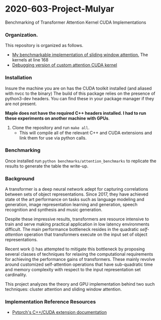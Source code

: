 # 2020-603-Project-Mulyar
Benchmarking of Transformer Attention Kernel CUDA Implementations

### Organization.

This repository is organized as follows.
- [My benchmarkable implementation of sliding window attention.](https://github.com/AndriyMulyar/fast-transformers/blob/master/fast_transformers/local_product/local_product_cuda.cu#L168)
    The kernels at line 168
- [Debugging version of custom attention CUDA kernel](sliding_window_attention/local_product)
### Installation
Insure the machine you are on has the CUDA toolkit installed (and aliased with nvcc to the binary)
The build of this package relies on the presence of python3-dev headers. You can find these in your package manager if they are not present.

**Maple does not have the required C++ headers installed. I had to run these experiments on another machine with GPUs**.

1. Clone the repository and run `make all`.
    - This will compile all of the relevant C++ and CUDA extensions and link them for use via python calls.



### Benchmarking
Once installed run `python benchmarks/attention_benchmarks` to replicate the results to generate the table the write-up.

### Background
A transformer is a deep neural network adept for capturing correlations between sets of object representations.
Since 2017, they have achieved state ot the art performance on tasks such as language modeling and generation, image
representation learning and generation, speech recognition and synthesis and music generation.

Despite these impressive results, transformers are resource intensive to train and serve making practical application
in low latency environments difficult. The main performance bottleneck resides in the quadratic *self-attention* operation that
transformers execute on the input set of object representations.

Recent work () has attempted to mitigate this bottleneck by proposing several classes of techniques for relaxing
the computational requirements for achieving the performance gains of transformers. These mainly revolve around
customized self-attention operations that have sub-quadratic time and memory complexity with respect to the input
 representation set cardinality.
 
This project analyzes the theory and GPU implementation behind two such techniques: cluster attention and sliding window attention.


### Implementation Reference Resources

- [Pytorch's C++/CUDA extension documentation](https://pytorch.org/tutorials/advanced/cpp_extension.html?highlight=backward)